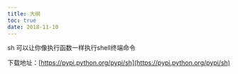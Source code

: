 ```yaml
---
title: 大纲
toc: true
date: 2018-11-10
---
```


sh 可以让你像执行函数一样执行shell终端命令

下载地址：[https://pypi.python.org/pypi/sh](https://pypi.python.org/pypi/sh)
